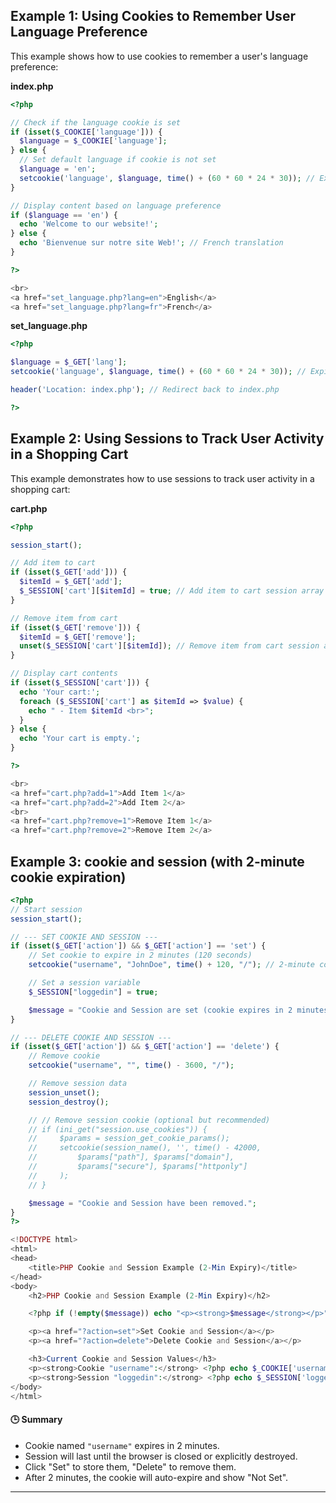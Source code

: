 ## Example 1: Using Cookies to Remember User Language Preference

This example shows how to use cookies to remember a user's language preference:

**index.php**

```php
<?php

// Check if the language cookie is set
if (isset($_COOKIE['language'])) {
  $language = $_COOKIE['language'];
} else {
  // Set default language if cookie is not set
  $language = 'en';
  setcookie('language', $language, time() + (60 * 60 * 24 * 30)); // Expires in 30 days
}

// Display content based on language preference
if ($language == 'en') {
  echo 'Welcome to our website!';
} else {
  echo 'Bienvenue sur notre site Web!'; // French translation
}

?>

<br>
<a href="set_language.php?lang=en">English</a>
<a href="set_language.php?lang=fr">French</a>

```

**set_language.php**

```php
<?php

$language = $_GET['lang'];
setcookie('language', $language, time() + (60 * 60 * 24 * 30)); // Expires in 30 days

header('Location: index.php'); // Redirect back to index.php

?>
```

## Example 2: Using Sessions to Track User Activity in a Shopping Cart

This example demonstrates how to use sessions to track user activity in a shopping cart:

**cart.php**

```php
<?php

session_start();

// Add item to cart
if (isset($_GET['add'])) {
  $itemId = $_GET['add'];
  $_SESSION['cart'][$itemId] = true; // Add item to cart session array
}

// Remove item from cart
if (isset($_GET['remove'])) {
  $itemId = $_GET['remove'];
  unset($_SESSION['cart'][$itemId]); // Remove item from cart session array
}

// Display cart contents
if (isset($_SESSION['cart'])) {
  echo 'Your cart:';
  foreach ($_SESSION['cart'] as $itemId => $value) {
    echo " - Item $itemId <br>";
  }
} else {
  echo 'Your cart is empty.';
}

?>

<br>
<a href="cart.php?add=1">Add Item 1</a>
<a href="cart.php?add=2">Add Item 2</a>
<br>
<a href="cart.php?remove=1">Remove Item 1</a>
<a href="cart.php?remove=2">Remove Item 2</a>

```
## Example 3: cookie and session (with 2-minute cookie expiration)

```php
<?php
// Start session
session_start();

// --- SET COOKIE AND SESSION ---
if (isset($_GET['action']) && $_GET['action'] == 'set') {
    // Set cookie to expire in 2 minutes (120 seconds)
    setcookie("username", "JohnDoe", time() + 120, "/"); // 2-minute cookie

    // Set a session variable
    $_SESSION["loggedin"] = true;

    $message = "Cookie and Session are set (cookie expires in 2 minutes).";
}

// --- DELETE COOKIE AND SESSION ---
if (isset($_GET['action']) && $_GET['action'] == 'delete') {
    // Remove cookie
    setcookie("username", "", time() - 3600, "/");

    // Remove session data
    session_unset();
    session_destroy();

    // // Remove session cookie (optional but recommended)
    // if (ini_get("session.use_cookies")) {
    //     $params = session_get_cookie_params();
    //     setcookie(session_name(), '', time() - 42000,
    //         $params["path"], $params["domain"],
    //         $params["secure"], $params["httponly"]
    //     );
    // }

    $message = "Cookie and Session have been removed.";
}
?>

<!DOCTYPE html>
<html>
<head>
    <title>PHP Cookie and Session Example (2-Min Expiry)</title>
</head>
<body>
    <h2>PHP Cookie and Session Example (2-Min Expiry)</h2>

    <?php if (!empty($message)) echo "<p><strong>$message</strong></p>"; ?>

    <p><a href="?action=set">Set Cookie and Session</a></p>
    <p><a href="?action=delete">Delete Cookie and Session</a></p>

    <h3>Current Cookie and Session Values</h3>
    <p><strong>Cookie "username":</strong> <?php echo $_COOKIE['username'] ?? 'Not Set'; ?></p>
    <p><strong>Session "loggedin":</strong> <?php echo $_SESSION['loggedin'] ?? 'Not Set'; ?></p>
</body>
</html>
```

#### 🕒 Summary

* Cookie named `"username"` expires in 2 minutes.
* Session will last until the browser is closed or explicitly destroyed.
* Click "Set" to store them, "Delete" to remove them.
* After 2 minutes, the cookie will auto-expire and show "Not Set".


---
